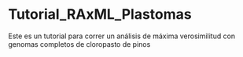 # Tutorial_RAxML_Plastomas
Este es un tutorial para correr un análisis de máxima verosimilitud con genomas completos de cloropasto de pinos
